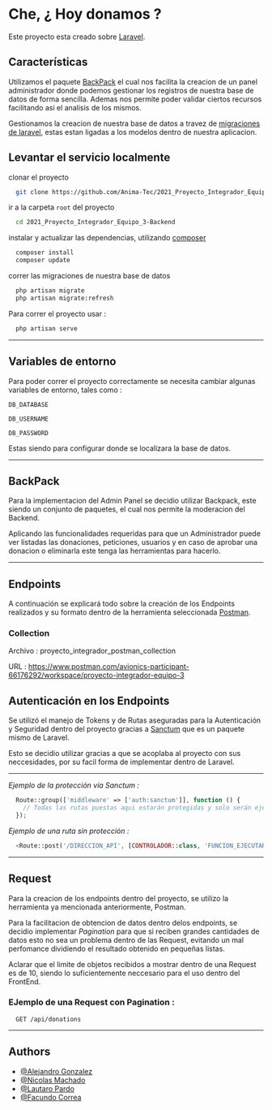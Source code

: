 
# Che, ¿ Hoy donamos ?

Este proyecto esta creado sobre [Laravel](https://laravel.com/).




## Características


Utilizamos el paquete [BackPack](https://backpackforlaravel.com/docs) el cual nos facilita la creacion de un panel administrador donde podemos gestionar los registros de nuestra base de datos de forma sencilla. Ademas nos permite poder validar ciertos recursos facilitando asi el analisis de los mismos.

Gestionamos la creacion de nuestra base de datos a travez de [migraciones de laravel](https://laravel.com/docs/8.x/migrations), estas estan ligadas a los modelos dentro de nuestra aplicacion.
 
## Levantar el servicio localmente

clonar el proyecto

```bash
  git clone https://github.com/Anima-Tec/2021_Proyecto_Integrador_Equipo_3-Backend.git
```

ir a la carpeta `root` del proyecto
```bash
  cd 2021_Proyecto_Integrador_Equipo_3-Backend
```

instalar y actualizar las dependencias, utilizando [composer](https://getcomposer.org/)

```bash
  composer install
  composer update
```

correr las migraciones de nuestra base de datos
```bash
  php artisan migrate
  php artisan migrate:refresh
  ```

Para correr el proyecto usar :

```bash
  php artisan serve
```
---
## Variables de entorno

Para poder correr el proyecto correctamente se necesita cambiar algunas variables de entorno, tales como :

`DB_DATABASE`

`DB_USERNAME`

`DB_PASSWORD`

Estas siendo para configurar donde se localizara la base de datos.

---

## BackPack

Para la implementacion del Admin Panel se decidio utilizar Backpack, este siendo un conjunto de paquetes, el cual nos permite la moderacion del Backend.

Aplicando las funcionalidades requeridas para que un Administrador puede ver listadas las donaciones, peticiones, usuarios y en caso de aprobar una donacion o eliminarla este tenga las herramientas para hacerlo.


---

## Endpoints 

A continuación se explicará todo sobre la creación de los Endpoints realizados y su formato dentro de la herramienta seleccionada [Postman](https://www.postman.com/).

### Collection

Archivo : proyecto_integrador_postman_collection

URL : https://www.postman.com/avionics-participant-66176292/workspace/proyecto-integrador-equipo-3

## Autenticación en los Endpoints

Se utilizó el manejo de Tokens y de Rutas aseguradas para la Autenticación y Seguridad dentro del proyecto gracias a [Sanctum](https://laravel.com/docs/8.x/sanctum#how-it-works) que es un paquete mismo de Laravel.

Esto se decidio utilizar gracias a que se acoplaba al proyecto con sus neccesidades, por su facil forma de implementar dentro de Laravel.


---

_Ejemplo de la protección vía Sanctum :_
```php
  Route::group(['middleware' => ['auth:sanctum']], function () {
    // Todas las rutas puestas aqui estarán protegidas y solo serán ejecutadas si la autenticación via token coincide.
  });
```
_Ejemplo de una ruta sin protección :_
```php
  <Route::post('/DIRECCION_API', [CONTROLADOR::class, 'FUNCION_EJECUTAR']);
```
---
## Request


Para la creacion de los endpoints dentro del proyecto, se utilizo la herramienta ya mencionada anteriormente, Postman.

Para la facilitacion de obtencion de datos dentro delos endpoints, se decidio implementar _Pagination_ para que si reciben grandes cantidades de datos esto no sea un problema dentro de las Request, evitando un mal perfomance dividiendo el resultado obtenido en pequeñas listas.

Aclarar que el limite de objetos recibidos a mostrar dentro de una Request es de 10, siendo lo suficientemente neccesario para el uso dentro del FrontEnd.

### EJemplo de una Request con Pagination :

```http
  GET /api/donations
```

---
## Authors

- [@Alejandro Gonzalez](https://github.com/alejandroGonGon)
- [@Nicolas Machado](https://github.com/nicocadq)
- [@Lautaro Pardo](https://github.com/LautaroPardo)
- [@Facundo Correa](https://github.com/facorrea700)



